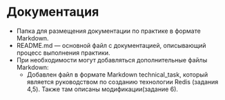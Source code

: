 # Документация

- Папка для размещения документации по практике в формате Markdown.
- README.md — основной файл с документацией, описывающий процесс выполнения практики.
- При необходимости могут добавляться дополнительные файлы Markdown:
   - Добавлен файл в формате Markdown technical_task, который является руководством по созданию технологии Redis (задания 4,5). Также там описаны модификации(задание 6).

